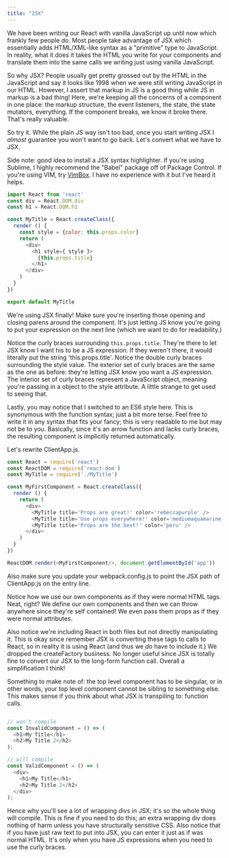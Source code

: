 ```yaml
---
title: "JSX"
---
```


We have been writing our React with vanilla JavaScript up until now which frankly few people do. Most people take advantage of JSX which essentially adds HTML/XML-like syntax as a "primitive" type to JavaScript. In reality, what it does it takes the HTML you write for your components and translate them into the same calls we writing just using vanilla JavaScript.

So why JSX? People usually get pretty grossed out by the HTML in the JavaScript and say it looks like 1998 when we were still writing JavaScript in our HTML. However, I assert that markup in JS is a good thing while JS in markup is a bad thing! Here, we're keeping all the concerns of a component in one place: the markup structure, the event listeners, the state, the state mutators, everything. If the component breaks, we know it broke there. That's really valuable.

So try it. While the plain JS way isn't too bad, once you start writing JSX I _almost_ guarantee you won't want to go back. Let's convert what we have to JSX.

Side note: good idea to install a JSX syntax highlighter. If you're using Sublime, I highly recommend the "Babel" package off of Package Control. If you're using VIM, try [VimBox][vimbox]. I have no experience with it but I've heard it helps.

```javascript
import React from 'react'
const div = React.DOM.div
const h1 = React.DOM.h1

const MyTitle = React.createClass({
  render () {
    const style = {color: this.props.color}
    return (
      <div>
        <h1 style={ style }>
          {this.props.title}
        </h1>
      </div>
    )
  }
})

export default MyTitle
```

We're using JSX finally! Make sure you're inserting those opening and closing parens around the component. It's just letting JS know you're going to put your expression on the next line (which we want to do for readability.)

Notice the curly braces surrounding `this.props.title`. They're there to let JSX know I want his to be a JS expression. If they weren't there, it would literally put the string 'this.props.title'. Notice the double curly braces surrounding the style value. The exterior set of curly braces are the same as the one as before: they're letting JSX know you want a JS expression. The interior set of curly braces represent a JavaScript object, meaning you're passing in a object to the style attribute. A little strange to get used to seeing that.

Lastly, you may notice that I switched to an ES6 style here. This is synonymous with the function syntax; just a bit more terse. Feel free to write it in any syntax that fits your fancy; this is very readable to me but may not be to you. Basically, since it's an arrow function and lacks curly braces, the resulting component is implicitly returned automatically.

Let's rewrite ClientApp.js.

```javascript
const React = require('react')
const ReactDOM = require('react-dom')
const MyTitle = require('./MyTitle')

const MyFirstComponent = React.createClass({
  render () {
    return (
      <div>
        <MyTitle title='Props are great!' color='rebeccapurple' />
        <MyTitle title='Use props everywhere!' color='mediumaquamarine' />
        <MyTitle title='Props are the best!' color='peru' />
      </div>
    )
  }
})

ReactDOM.render(<MyFirstComponent/>, document.getElementById('app'))
```

Also make sure you update your webpack.config.js to point the JSX path of ClientApp.js on the entry line.

Notice how we use our own components as if they were normal HTML tags. Neat, right? We define our own components and then we can throw anywhere since they're self contained! We even pass them props as if they were normal attributes.

Also notice we're including React in both files but not directly manipulating it. This is okay since remember JSX is converting these tags to calls to React, so in reality it is using React (and thus we _do_ have to include it.) We dropped the createFactory business. No longer useful since JSX is totally fine to convert our JSX to the long-form function call. Overall a simplification I think!

Something to make note of: the top level component has to be singular, or in other words, your top level component cannot be sibling to something else. This makes sense if you think about what JSX is transpiling to: function calls.

```javascript

// won't compile
const InvalidComponent = () => (
  <h1>My Title</h1>
  <h2>My Title 2</h2>
);

// will compile
const ValidComponent = () => (
  <div>
    <h1>My Title</h1>
    <h2>My Title 2</h2>
  </div>
);

```

Hence why you'll see a lot of wrapping divs in JSX; it's so the whole thing will compile. This is fine if you need to do this; an extra wrapping div does nothing of harm unless you have structurally sensitive CSS. Also notice that if you have just raw text to put into JSX, you can enter it just as if was normal HTML. It's only when you have JS expressions when you need to use the curly braces.

[vimbox]: https://github.com/jordwalke/VimBox
